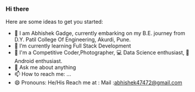 ### Hi there 

Here are some ideas to get you started:

- 🔭 I am Abhishek Gadge, currently embarking on my B.E. journey from D.Y. Patil College Of Engineering, Akurdi, Pune. 
- 🌱 I’m currently learning Full Stack Development 
- 👯  I'm a Competitive Coder,Photographer, 💻 Data Science enthusiast, 📱Android enthusiast.
- 💬 Ask me about anything
- 📫 How to reach me: ...
- 😄 Pronouns: He/His
Reach me at : Mail :abhishek47472@gmail.com
